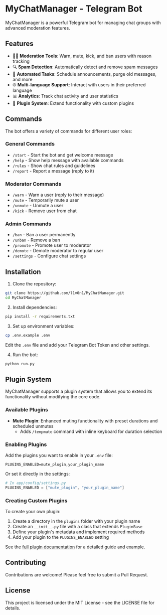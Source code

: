 # MyChatManager - Telegram Bot

MyChatManager is a powerful Telegram bot for managing chat groups with advanced moderation features.

## Features

- 👮‍♀️ **Moderation Tools**: Warn, mute, kick, and ban users with reason tracking
- 🔍 **Spam Detection**: Automatically detect and remove spam messages
- 🤖 **Automated Tasks**: Schedule announcements, purge old messages, and more
- 🌐 **Multi-language Support**: Interact with users in their preferred language
- 📊 **Analytics**: Track chat activity and user statistics
- 🔌 **Plugin System**: Extend functionality with custom plugins

## Commands

The bot offers a variety of commands for different user roles:

### General Commands
- `/start` - Start the bot and get welcome message
- `/help` - Show help message with available commands
- `/rules` - Show chat rules and guidelines
- `/report` - Report a message (reply to it)

### Moderator Commands
- `/warn` - Warn a user (reply to their message)
- `/mute` - Temporarily mute a user
- `/unmute` - Unmute a user
- `/kick` - Remove user from chat

### Admin Commands
- `/ban` - Ban a user permanently
- `/unban` - Remove a ban
- `/promote` - Promote user to moderator
- `/demote` - Demote moderator to regular user
- `/settings` - Configure chat settings

## Installation

1. Clone the repository:
```bash
git clone https://github.com/l1v0n1/MyChatManager.git
cd MyChatManager
```

2. Install dependencies:
```bash
pip install -r requirements.txt
```

3. Set up environment variables:
```bash
cp .env.example .env
```
Edit the `.env` file and add your Telegram Bot Token and other settings.

4. Run the bot:
```bash
python run.py
```

## Plugin System

MyChatManager supports a plugin system that allows you to extend its functionality without modifying the core code.

### Available Plugins

- **Mute Plugin**: Enhanced muting functionality with preset durations and scheduled unmutes
  - Adds `/tempmute` command with inline keyboard for duration selection

### Enabling Plugins

Add the plugins you want to enable in your `.env` file:

```
PLUGINS_ENABLED=mute_plugin,your_plugin_name
```

Or set it directly in the settings:

```python
# In app/config/settings.py
PLUGINS_ENABLED = ["mute_plugin", "your_plugin_name"]
```

### Creating Custom Plugins

To create your own plugin:

1. Create a directory in the `plugins` folder with your plugin name
2. Create an `__init__.py` file with a class that extends `PluginBase`
3. Define your plugin's metadata and implement required methods
4. Add your plugin to the `PLUGINS_ENABLED` setting

See the [full plugin documentation](plugins/mute_plugin/README.md) for a detailed guide and example.

## Contributing

Contributions are welcome! Please feel free to submit a Pull Request.

## License

This project is licensed under the MIT License - see the LICENSE file for details.
